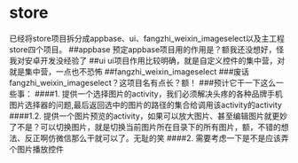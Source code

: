 # store
已经将store项目拆分成appbase、ui、fangzhi_weixin_imageselect以及主工程store四个项目。
##appbase
预定appbase项目用的作用是？额我还没想好，怪我对安卓开发没经验了
##ui
ui项目作用比较明确，就是自定义控件的集中营，对就是集中营，一点也不恐怖
##fangzhi_weixin_imageselect
###废话
fangzhi_weixin_imageselect？这项目名有点长？额！
###预计它干一下这么一些事：
####1. 提供一个选择图片的activity，我们必须解决头疼的各种品牌手机图片选择器的问题,最后返回选中的图片的路径的集合给调用该activity的activity
####1.2. 提供一个图片预览的activity，如果可以放大图片、甚至编辑图片就更妙了不是？可以切换图片，就是切换当前图片所在目录下的所有图片，额，不错的想法、反正啊仿微信那么干就可以了。无耻的笑
####2. 需要考虑一下是不是应该弄个图片播放控件



